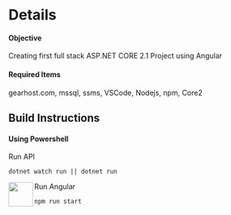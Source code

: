 # Details
#### Objective

Creating first full stack ASP.NET CORE 2.1 Project using Angular 
#### Required Items
gearhost.com, mssql, ssms, VSCode, Nodejs, npm, Core2
 
## Build Instructions

#### Using Powershell

Run API
```
dotnet watch run || dotnet run
```
Run Angular <a href="url"><img src="http://www.simb.co/wp-content/uploads/2016/09/angular.png" align="left" height="48" width="48"></a>
```
npm run start
```


